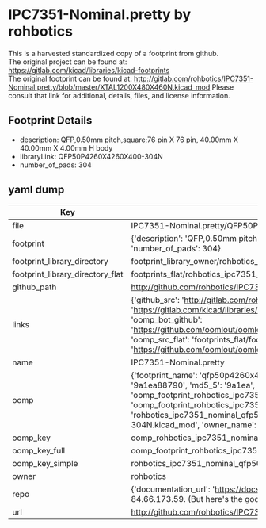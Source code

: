 # IPC7351-Nominal.pretty by rohbotics  
This is a harvested standardized copy of a footprint from github.  
The original project can be found at:  
https://gitlab.com/kicad/libraries/kicad-footprints  
The original footprint can be found at:
http://gitlab.com/rohbotics/IPC7351-Nominal.pretty/blob/master/XTAL1200X480X460N.kicad_mod
Please consult that link for additional, details, files, and license information.  
## Footprint Details
* description: QFP,0.50mm pitch,square;76 pin X 76 pin, 40.00mm X 40.00mm X 4.00mm H body  
* libraryLink: QFP50P4260X4260X400-304N  
* number_of_pads: 304  
## yaml dump  
| Key | Value |  
| --- | --- |  
| file | IPC7351-Nominal.pretty/QFP50P4260X4260X400-304N.kicad_mod |  
| footprint | {'description': 'QFP,0.50mm pitch,square;76 pin X 76 pin, 40.00mm X 40.00mm X 4.00mm H body', 'libraryLink': 'QFP50P4260X4260X400-304N', 'number_of_pads': 304} |  
| footprint_library_directory | footprint_library_owner/rohbotics_IPC7351-Nominal.pretty |  
| footprint_library_directory_flat | footprints_flat/rohbotics_ipc7351_nominal_qfp50p4260x4260x400_304n/working |  
| github_path | http://github.com/rohbotics/IPC7351-Nominal.pretty/blob/master/QFP50P4260X4260X400-304N.kicad_mod |  
| links | {'github_src': 'http://gitlab.com/rohbotics/IPC7351-Nominal.pretty/blob/master/XTAL1200X480X460N.kicad_mod', 'github_src_repo': 'https://gitlab.com/kicad/libraries/kicad-footprints', 'oomp_bot': 'footprints/rohbotics_ipc7351_nominal_qfp50p4260x4260x400_304n/working', 'oomp_bot_github': 'https://github.com/oomlout/oomlout_oomp_footprint_bot/tree/main/footprints/rohbotics_ipc7351_nominal_qfp50p4260x4260x400_304n/working', 'oomp_src_flat': 'footprints_flat/footprints_flat/rohbotics_ipc7351_nominal_qfp50p4260x4260x400_304n/working', 'oomp_src_flat_github': 'https://github.com/oomlout/oomlout_oomp_footprint_src/tree/main/footprints_flat/rohbotics_ipc7351_nominal_qfp50p4260x4260x400_304n/working'} |  
| name | IPC7351-Nominal.pretty |  
| oomp | {'footprint_name': 'qfp50p4260x4260x400_304n', 'library_name': 'ipc7351_nominal', 'md5': '9a1ea887902f19515c517bbc8c24a0d1', 'md5_10': '9a1ea88790', 'md5_5': '9a1ea', 'md5_6': '9a1ea8', 'oomp_key': 'oomp_rohbotics_ipc7351_nominal_qfp50p4260x4260x400_304n', 'oomp_key_extra': 'oomp_footprint_rohbotics_ipc7351_nominal_qfp50p4260x4260x400_304n', 'oomp_key_full': 'oomp_footprint_rohbotics_ipc7351_nominal_qfp50p4260x4260x400_304n_9a1ea8', 'oomp_key_simple': 'rohbotics_ipc7351_nominal_qfp50p4260x4260x400_304n', 'original_filename': 'IPC7351-Nominal.pretty/QFP50P4260X4260X400-304N.kicad_mod', 'owner_name': 'rohbotics'} |  
| oomp_key | oomp_rohbotics_ipc7351_nominal_qfp50p4260x4260x400_304n |  
| oomp_key_full | oomp_footprint_rohbotics_ipc7351_nominal_qfp50p4260x4260x400_304n |  
| oomp_key_simple | rohbotics_ipc7351_nominal_qfp50p4260x4260x400_304n |  
| owner | rohbotics |  
| repo | {'documentation_url': 'https://docs.github.com/rest/overview/resources-in-the-rest-api#rate-limiting', 'message': "API rate limit exceeded for 84.66.173.59. (But here's the good news: Authenticated requests get a higher rate limit. Check out the documentation for more details.)"} |  
| url | http://github.com/rohbotics/IPC7351-Nominal.pretty |  

